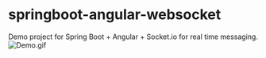 # springboot-angular-websocket
Demo project for Spring Boot + Angular + Socket.io for real time messaging.  
![Demo.gif](https://github.com/pontep/springboot-angular-socket.io/blob/main/demo.gif)

